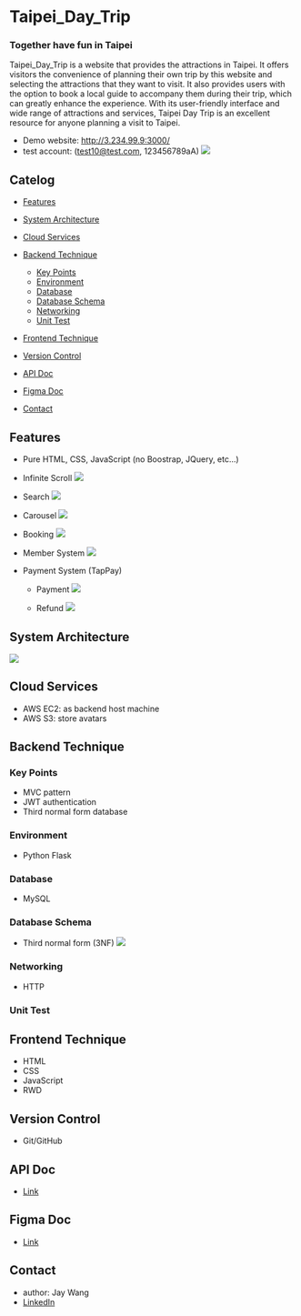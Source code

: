 # Taipei_Day_Trip

### Together have fun in Taipei

Taipei_Day_Trip is a website that provides the attractions in Taipei. It offers visitors the convenience of planning their own trip by this website and selecting the attractions that they want to visit. It also provides users with the option to book a local guide to accompany them during their trip, which can greatly enhance the experience. With its user-friendly interface and wide range of attractions and services, Taipei Day Trip is an excellent resource for anyone planning a visit to Taipei.

- Demo website: http://3.234.99.9:3000/
- test account: (test10@test.com, 123456789aA)
  ![](https://i.imgur.com/rHESIcz.jpg)

## Catelog

- [Features](#Features)
- [System Architecture](#System-Architecture)
- [Cloud Services](#Cloud-Services)
- [Backend Technique](#Backend-Technique)
  - [Key Points](#Key-Points)
  - [Environment](#Environment)
  - [Database](#Database)
  - [Database Schema](#Database-Schema)
  - [Networking](#Networking)
  - [Unit Test](#Unit-Test)
- [Frontend Technique](#Frontend-Technique)

- [Version Control](#Version-Control)
- [API Doc](#API-Doc)
- [Figma Doc](#Figma-Doc)
- [Contact](#Contact)

## <a name='Features'></a>Features

- Pure HTML, CSS, JavaScript (no Boostrap, JQuery, etc...)
- Infinite Scroll
  ![](https://i.imgur.com/SAEyo6m.gif)

- Search
  ![](https://i.imgur.com/EsPRFWq.gif)

- Carousel
  ![](https://i.imgur.com/NDJq5vv.gif)

- Booking
  ![](https://i.imgur.com/MxfknjW.gif)

- Member System
  ![](https://i.imgur.com/MWfVg1V.gif)

- Payment System (TapPay)

  - Payment
    ![](https://i.imgur.com/2YkyTxG.gif)

  - Refund
    ![](https://i.imgur.com/GRg2jOI.gif)

## <a name='System-Architecture'></a>System Architecture

![](https://i.imgur.com/XIzq7bf.png)

## <a name='Cloud-Services'></a>Cloud Services

- AWS EC2: as backend host machine
- AWS S3: store avatars

## <a name='Backend-Technique'></a>Backend Technique

### <a name='Key-Points'></a>Key Points

- MVC pattern
- JWT authentication
- Third normal form database

### <a name='Environment'></a>Environment

- Python Flask

### <a name='Database'></a>Database

- MySQL

### <a name='Database-Schema'></a>Database Schema

- Third normal form (3NF)
  ![](https://i.imgur.com/B03Q17e.png)

### <a name='Networking'></a>Networking

- HTTP

### <a name='Unit-Test'></a>Unit Test

## <a name='Frontend-Technique'></a>Frontend Technique

- HTML
- CSS
- JavaScript
- RWD

## <a name='Version-Control'></a>Version Control

- Git/GitHub

## <a name='API-Doc'></a>API Doc

- [Link](https://app.swaggerhub.com/apis-docs/padax/taipei-day-trip/1.1.0#/%E8%A8%82%E5%96%AE%E4%BB%98%E6%AC%BE/get_api_order__orderNumber_)

## <a name='Figma-Doc'></a>Figma Doc

- [Link](https://www.figma.com/file/MZkYBH31H5gyLoZoZq116j/Taipei-Trip-%E5%8F%B0%E5%8C%97%E4%B8%80%E6%97%A5%E9%81%8A-2.0?node-id=2%3A139&t=rQKyCe1MtkO42OP5-0)

## <a name='Contact'></a>Contact

- author: Jay Wang
- [LinkedIn](https://www.linkedin.com/in/%E8%A1%8D%E9%9C%96-%E7%8E%8B-51a934240/)
